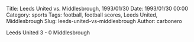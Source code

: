 Title: Leeds United vs. Middlesbrough, 1993/01/30
Date: 1993/01/30 00:00
Category: sports
Tags: football, football scores, Leeds United, Middlesbrough
Slug: leeds-united-vs-middlesbrough
Author: carbonero


Leeds United 3 - 0 Middlesbrough
